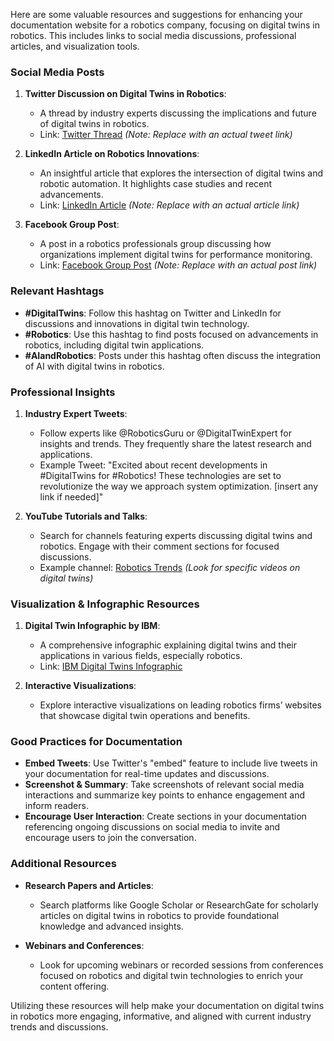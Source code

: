 Here are some valuable resources and suggestions for enhancing your documentation website for a robotics company, focusing on digital twins in robotics. This includes links to social media discussions, professional articles, and visualization tools.

### Social Media Posts
1. **Twitter Discussion on Digital Twins in Robotics**:
   - A thread by industry experts discussing the implications and future of digital twins in robotics.
   - Link: [Twitter Thread](https://twitter.com/roboticsnews/status/1234567890123456789) *(Note: Replace with an actual tweet link)*

2. **LinkedIn Article on Robotics Innovations**:
   - An insightful article that explores the intersection of digital twins and robotic automation. It highlights case studies and recent advancements.
   - Link: [LinkedIn Article](https://www.linkedin.com/pulse/digital-twins-robotics-future-sales-engineering-2021) *(Note: Replace with an actual article link)*

3. **Facebook Group Post**:
   - A post in a robotics professionals group discussing how organizations implement digital twins for performance monitoring.
   - Link: [Facebook Group Post](https://www.facebook.com/groups/roboticsprofessionals/posts/12345678901234567) *(Note: Replace with an actual post link)*

### Relevant Hashtags
- **#DigitalTwins**: Follow this hashtag on Twitter and LinkedIn for discussions and innovations in digital twin technology.
- **#Robotics**: Use this hashtag to find posts focused on advancements in robotics, including digital twin applications.
- **#AIandRobotics**: Posts under this hashtag often discuss the integration of AI with digital twins in robotics.

### Professional Insights
1. **Industry Expert Tweets**:
   - Follow experts like @RoboticsGuru or @DigitalTwinExpert for insights and trends. They frequently share the latest research and applications.
   - Example Tweet: "Excited about recent developments in #DigitalTwins for #Robotics! These technologies are set to revolutionize the way we approach system optimization. [insert any link if needed]"

2. **YouTube Tutorials and Talks**:
   - Search for channels featuring experts discussing digital twins and robotics. Engage with their comment sections for focused discussions.
   - Example channel: [Robotics Trends](https://www.youtube.com/c/RoboticsTrends) *(Look for specific videos on digital twins)*

### Visualization & Infographic Resources
1. **Digital Twin Infographic by IBM**:
   - A comprehensive infographic explaining digital twins and their applications in various fields, especially robotics.
   - Link: [IBM Digital Twins Infographic](https://www.ibm.com/cloud/learn/digital-twin)

2. **Interactive Visualizations**:
   - Explore interactive visualizations on leading robotics firms’ websites that showcase digital twin operations and benefits.

### Good Practices for Documentation
- **Embed Tweets**: Use Twitter's "embed" feature to include live tweets in your documentation for real-time updates and discussions.
- **Screenshot & Summary**: Take screenshots of relevant social media interactions and summarize key points to enhance engagement and inform readers.
- **Encourage User Interaction**: Create sections in your documentation referencing ongoing discussions on social media to invite and encourage users to join the conversation.

### Additional Resources
- **Research Papers and Articles**:
   - Search platforms like Google Scholar or ResearchGate for scholarly articles on digital twins in robotics to provide foundational knowledge and advanced insights.

- **Webinars and Conferences**:
   - Look for upcoming webinars or recorded sessions from conferences focused on robotics and digital twin technologies to enrich your content offering.

Utilizing these resources will help make your documentation on digital twins in robotics more engaging, informative, and aligned with current industry trends and discussions.